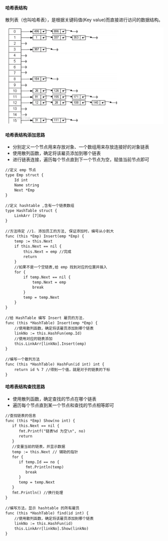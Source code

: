 #### 哈希表结构

散列表（也叫哈希表），是根据关键码值(Key value)而直接进行访问的数据结构。

![WechatIMG300](./img/WechatIMG300.png)

#### 哈希表结构添加思路

+ 分别定义一个节点用来存放对象、一个数组用来存放连接好的对象链表
+ 使用散列函数，确定将该雇员添加到哪个链表
+ 进行链表连接，遍历每个节点直到下一个节点为空，赋值当前节点即可

```
//定义 emp 节点
type Emp struct {
	Id int
	Name string
	Next *Emp
}

//定义 hashtable ,含有一个链表数组
type HashTable struct {
	LinkArr [7]Emp
}

//方法待定 //1. 添加员工的方法, 保证添加时，编号从小到大
func (this *Emp) Insert(emp *Emp) {
	temp := this.Next
	if this.Next == nil {
		this.Next = emp //完成
		return
	}
	//如果不是一个空链表,给 emp 找到对应的位置并插入
	for {
		if temp.Next == nil {
			temp.Next = emp
			break
		}
		temp = temp.Next
	}
}

//给 HashTable 编写 Insert 雇员的方法.
func (this *HashTable) Insert(emp *Emp) {
	//使用散列函数，确定将该雇员添加到哪个链表
	linkNo := this.HashFun(emp.Id)
	//使用对应的链表添加
	this.LinkArr[linkNo].Insert(emp)
}

//编写一个散列方法
func (this *HashTable) HashFun(id int) int {
	return id % 7 //得到一个值，就是对于的链表的下标
}
```

#### 哈希表结构查找思路

+ 使用散列函数，确定查找的节点在哪个链表
+ 遍历每个节点直到某一个节点和查找的节点相等即可

```
//查找链表的信息
func (this *Emp) Show(no int) {
   if this.Next == nil {
      fmt.Printf("链表%d 为空\n", no)
      return
   }
   //变量当前的链表，并显示数据
   temp := this.Next // 辅助的指针
   for {
      if temp.Id == no {
         fmt.Println(temp)
         break
      }
      temp = temp.Next
   }
   fmt.Println() //换行处理
}

//编写方法，显示 hashtable 的所有雇员
func (this *HashTable) find(id int) {
	//使用散列函数，确定将该雇员添加到哪个链表
	linkNo := this.HashFun(id)
	this.LinkArr[linkNo].Show(linkNo)
}
```

